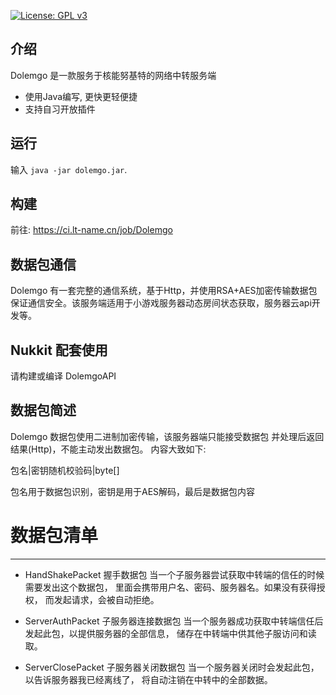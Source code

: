 [![License: GPL v3](https://img.shields.io/badge/License-GPL%20v3-blue.svg)](LICENSE)

介绍
-------------

Dolemgo 是一款服务于核能努基特的网络中转服务端

* 使用Java编写, 更快更轻便捷
* 支持自习开放插件

运行
-------------
输入 `java -jar dolemgo.jar`.

构建
-------------
前往: https://ci.lt-name.cn/job/Dolemgo

数据包通信
-------------
Dolemgo 有一套完整的通信系统，基于Http，并使用RSA+AES加密传输数据包
保证通信安全。该服务端适用于小游戏服务器动态房间状态获取，服务器云api开发等。

Nukkit 配套使用
------------
请构建或编译 DolemgoAPI

数据包简述
------------
Dolemgo 数据包使用二进制加密传输，该服务器端只能接受数据包
并处理后返回结果(Http)，不能主动发出数据包。
内容大致如下:

包名|密钥随机校验码|byte[]

包名用于数据包识别，密钥是用于AES解码，最后是数据包内容

# 数据包清单
------------
* HandShakePacket 握手数据包
当一个子服务器尝试获取中转端的信任的时候需要发出这个数据包，
里面会携带用户名、密码、服务器名。如果没有获得授权，
而发起请求，会被自动拒绝。

* ServerAuthPacket 子服务器连接数据包
当一个服务器成功获取中转端信任后发起此包，以提供服务器的全部信息，
储存在中转端中供其他子服访问和读取。

* ServerClosePacket 子服务器关闭数据包
当一个服务器关闭时会发起此包，以告诉服务器我已经离线了，
将自动注销在中转中的全部数据。

